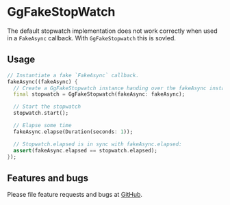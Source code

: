 # GgFakeStopWatch

The default stopwatch implementation does not work correctly when used in
a `FakeAsync` callback. With `GgFakeStopwatch` this is sovled.

## Usage

```dart
// Instantiate a fake `FakeAsync` callback.
fakeAsync((fakeAsync) {
  // Create a GgFakeStopwatch instance handing over the fakeAsync instance.
  final stopwatch = GgFakeStopwatch(fakeAsync: fakeAsync);

  // Start the stopwatch
  stopwatch.start();

  // Elapse some time
  fakeAsync.elapse(Duration(seconds: 1));

  // Stopwatch.elapsed is in sync with fakeAsync.elapsed:
  assert(fakeAsync.elapsed == stopwatch.elapsed);
});
```

## Features and bugs

Please file feature requests and bugs at [GitHub](https://github.com/inlavigo/gg_fake_stopwatch).
